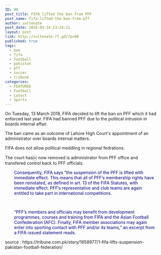 ```yaml
---
ID: 90
post_title: FIFA lifted the ban from PFF
post_name: fifa-lifted-the-ban-from-pff
author: sultenate
post_date: 2018-03-14 13:24:11
layout: post
link: http://sultenate.rf.gd/?p=90
published: true
tags:
  - ban
  - fifa
  - football
  - pakistan
  - pff
  - soccer
  - tribune
categories:
  - FEATURED
  - Football
  - Latest
  - Sports
---
```

On Tuesday, 13 March 2018, FIFA decided to lift the ban on PFF which it had enforced last year. FIFA had banned PFF due to the political intrusion in boards internal affair.

The ban came as an outcome of Lahore High Court's appointment of an administrator over boards internal matters.

FIFA does not allow political meddling in regional fedrations.

The court has￼ now removed is administrator from PFF office and transfered control back to PFF officials.
<p class="" style="padding-left: 30px;"><span style="color: #000080;">Consequently, FIFA says “the suspension of the PFF is lifted with immediate effect. This means that all of PFF’s membership rights have been reinstated, as defined in art. 13 of the FIFA Statutes, with immediate effect. PFF’s representative and club teams are again entitled to take part in international competitions.</span></p>

<div class="fb-quote fb_iframe_widget" style="padding-left: 30px;"><span style="color: #000080;"> </span></div>
<p class="" style="padding-left: 30px;"><span style="color: #000080;">“PFF’s members and officials may benefit from development programmes, courses and training from FIFA and the Asian Football Confederation (AFC). Finally, FIFA member associations may again enter into sporting contact with PFF and/or its teams,” an excerpt from a FIFA-issued statement reads.</span></p>
source : https://tribune.com.pk/story/1658977/1-fifa-lifts-suspension-pakistan-football-federation/